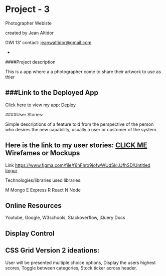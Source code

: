 # Project - 3
Photographer Webiste


created by Jean Altidor

GWI 13'
contact: jeanwaltidor@gmail.com

-


####Project description

This is a app where a a photographer come to share their artwork to use as thier 

###Link to the Deployed App
-

Click here to view my app:
[Deploy]()


####User Stories:
  
Simple descriptions of a feature told from the perspective of the person who desires the new capability, usually a user or customer of the system.

Here is the link to my user stories: [CLICK ME]()
Wirefames or Mockups 
-
Link https://www.figma.com/file/f6hFhrx9jofwWUdSkiJJfhSD/Untitled
[Imgur](https://i.imgur.com/GIAfciz.png)



Technologies/libraries used libraries:

M Mongo
E Express
R React
N Node


Online Resources
- 
Youtube,
Google,
W3schools, 
Stackoverflow,
jQuery Docs

Display Control
-
CSS Grid
Version 2 ideations:
-

User will be presented multiple choice options,
Display the users highest scores, Toggle between categories, Stock ticker across header.
